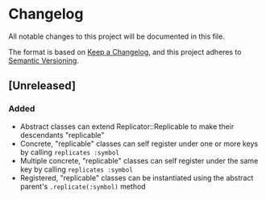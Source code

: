 # Changelog

All notable changes to this project will be documented in this file.

The format is based on [Keep a Changelog](https://keepachangelog.com/en/1.0.0/),
and this project adheres to [Semantic Versioning](https://semver.org/spec/v2.0.0.html).

## [Unreleased]

### Added

- Abstract classes can extend Replicator::Replicable to make their descendants "replicable"
- Concrete, "replicable" classes can self register under one or more keys by calling `replicates :symbol`
- Multiple concrete, "replicable" classes can self register under the same key by calling `replicates :symbol`
- Registered, "replicable" classes can be instantiated using the abstract parent's `.replicate(:symbol)` method
